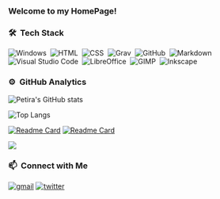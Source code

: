 ### Welcome to my HomePage!

### 🛠 &nbsp;Tech Stack
![Windows](https://img.shields.io/badge/-Windows-141a20?style=flat&logo=windows)&nbsp;
![HTML](https://img.shields.io/badge/-HTML-141a20?style=flat&logo=HTML5)&nbsp;
![CSS](https://img.shields.io/badge/-CSS-141a20?style=flat&logo=CSS3&logoColor=1572B6)&nbsp;
![Grav](https://img.shields.io/badge/-Grav-141a20?style=flat&logo=grav)&nbsp;
![GitHub](https://img.shields.io/badge/-GitHub-141a20?style=flat&logo=github)&nbsp;
![Markdown](https://img.shields.io/badge/-Markdown-141a20?style=flat&logo=markdown)\
![Visual Studio Code](https://img.shields.io/badge/-Visual%20Studio%20Code-141a20?style=flat&logo=visual-studio-code)&nbsp;
![LibreOffice](https://img.shields.io/badge/-LibreOffice-141a20?style=flat&logo=libreoffice)&nbsp;
![GIMP](https://img.shields.io/badge/-Gimp-141a20?style=flat&logo=gimp)&nbsp;
![Inkscape](https://img.shields.io/badge/-Inkscape-141a20?style=flat&logo=inkscape)&nbsp;

### ⚙️ &nbsp;GitHub Analytics
![Petira's GitHub stats](https://github-readme-stats.vercel.app/api?username=petira&theme=swift&show_icons=true)

![Top Langs](https://github-readme-stats.vercel.app/api/top-langs/?username=petira&theme=swift&langs_count=10&exclude_repo=grav-plugin-stamp,grav-plugin-timestamp,homepage)

[![Readme Card](https://github-readme-stats.vercel.app/api/pin/?username=petira&repo=grav-plugin-stamp)](https://github.com/petira/grav-plugin-stamp) [![Readme Card](https://github-readme-stats.vercel.app/api/pin/?username=petira&repo=grav-plugin-timestamp)](https://github.com/petira/grav-plugin-timestamp)

![](https://github.githubassets.com/images/icons/emoji/unicode/1f4af.png?v8)

### 📫 &nbsp;Connect with Me
[![gmail](https://img.shields.io/badge/-vit.petira@gmail.com-D14836?style=flat&logo=Gmail&logoColor=white)](mailto:vit.petira@gmail.com)
[![twitter](https://img.shields.io/badge/-vitpetira-0e3e55?style=flat&logo=twitter&logoColor=white)](https://twitter.com/vitpetira)
